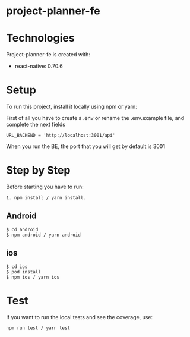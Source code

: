 # project-planner-fe

# Technologies
Project-planner-fe is created with:
* react-native: 0.70.6

# Setup
To run this project, install it locally using npm or yarn:

First of all you have to create a .env or rename the .env.example file, and complete the next fields 
```
URL_BACKEND = 'http://localhost:3001/api'
````

When you run the BE, the port that you will get by default is 3001

# Step by Step
Before starting you have to run:

``` 
1. npm install / yarn install.
```

## Android

```
$ cd android
$ npm android / yarn android 
```

## ios

````
$ cd ios
$ pod install
$ npm ios / yarn ios
````

# Test

If you want to run the local tests and see the coverage, use:

`npm run test / yarn test`

